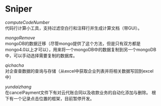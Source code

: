 # Sniper

*computeCodeNumber*  
代码行计算小工具，支持过滤空白行和注释行并生成计算文档（带GUI）。

*mongoRemove*  
mongoDB的数据迁移（尽管mongo提供了这个方法，但是只有双方都是mongo4.0以上才可以），用来将一个mongoDB中的数据复制到另一个mongoDB中，可以手动选择需要复制的数据库。

*qichacha*  
对企查查数据的查询与存储（从excel中获取企业列表并将相关数据写回到excel中）

*yundaizhang*  
在cancelPayment文件下有对云代账合同以及收款业务的自动化添加与删除。
根下有一个记录点击位置的框架，目前暂停开发。

